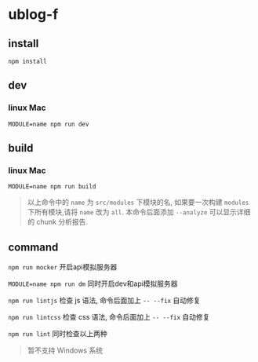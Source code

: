 # ublog-f

## install

` npm install `

## dev

### linux Mac

` MODULE=name npm run dev `

## build

### linux Mac

` MODULE=name npm run build `

> 以上命令中的 `name` 为 `src/modules` 下模块的名, 如果要一次构建 `modules` 下所有模块,请将 `name` 改为 `all`. 本命令后面添加 ` --analyze ` 可以显示详细的 chunk 分析报告.

## command

` npm run mocker ` 开启api模拟服务器

` MODULE=name npm run dm ` 同时开启dev和api模拟服务器

` npm run lintjs ` 检查 js 语法, 命令后面加上 `-- --fix` 自动修复

` npm run lintcss ` 检查 css 语法, 命令后面加上 `-- --fix` 自动修复

` npm run lint ` 同时检查以上两种

> 暂不支持 Windows 系统